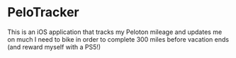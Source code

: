 # PeloTracker

This is an iOS application that tracks my Peloton mileage and updates me on much I need to bike in order to complete 300 miles before vacation ends (and reward myself with a PS5!)
